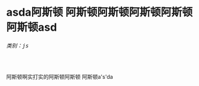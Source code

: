 # asda阿斯顿 阿斯顿阿斯顿阿斯顿阿斯顿阿斯顿asd
###### <kbd>类别：*js*</kbd>
<br>
<p> 阿斯顿啊实打实的阿斯顿阿斯顿 阿斯顿a&#39;s&#39;da</p>
